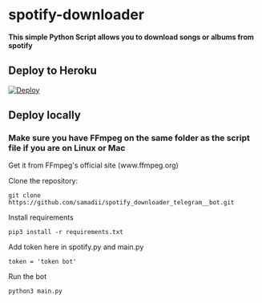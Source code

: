 # spotify-downloader

<b>This simple Python Script allows you to download songs or albums from spotify</b>


## Deploy to Heroku

[![Deploy](https://www.herokucdn.com/deploy/button.svg)](https://heroku.com/deploy?template=https://github.com/samadii/spotify_downloader_telegram__bot)


## Deploy locally

<h3>Make sure you have FFmpeg on the same folder as the script file if you are on Linux or Mac</h3>
<p>       Get it from FFmpeg's official site (www.ffmpeg.org)
   </p>    
       

Clone the repository:

```
git clone https://github.com/samadii/spotify_downloader_telegram__bot.git
```

Install requirements

```
pip3 install -r requirements.txt
```
Add token here in spotify.py and main.py
```
token = 'token bot'
```

Run the bot
```
python3 main.py
```
